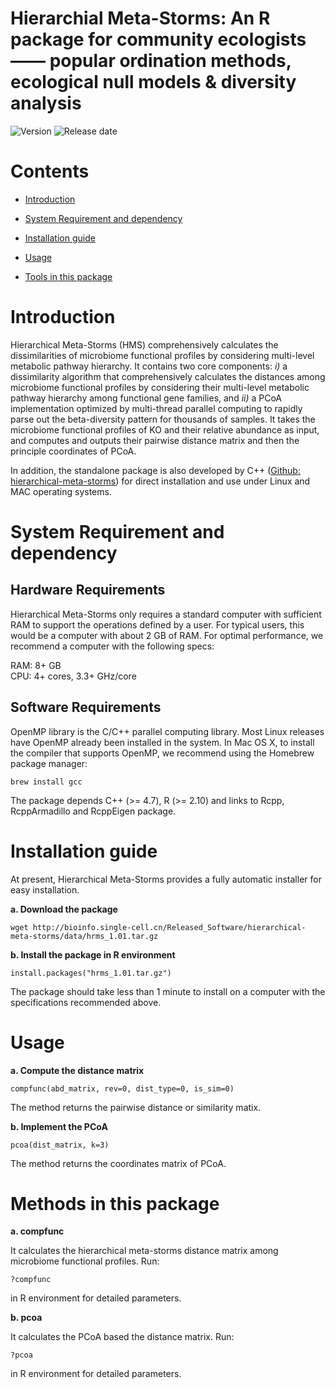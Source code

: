 # Hierarchial Meta-Storms: An R package for community ecologists —— popular ordination methods, ecological null models & diversity analysis

![Version](https://img.shields.io/badge/Version-1.01%20-brightgreen)
![Release date](https://img.shields.io/badge/Released%20date-Nov.%2019%2C%202020-brightgreen)



# Contents

- [Introduction](#introduction)

- [System Requirement and dependency](#system-requirement-and-dependency)

- [Installation guide](#installation-guide)

- [Usage](#usage)

- [Tools in this package](#tools-in-this-package)



# Introduction

Hierarchical Meta-Storms (HMS) comprehensively calculates the dissimilarities of microbiome functional profiles by considering multi-level metabolic pathway hierarchy. It contains two core components: *i)* a dissimilarity algorithm that comprehensively calculates the distances among microbiome functional profiles by considering their multi-level metabolic pathway hierarchy among functional gene families, and *ii)* a PCoA implementation optimized by multi-thread parallel computing to rapidly parse out the beta-diversity pattern for thousands of samples. It takes the microbiome functional profiles of KO and their relative abundance as input, and computes and outputs their pairwise distance matrix and then the principle coordinates of PCoA. 

In addition, the standalone package is also developed by C++ ([Github: hierarchical-meta-storms](https://github.com/qdu-bioinfo/hierarchical-meta-storms.git)) for direct installation and use under Linux and MAC operating systems.

# System Requirement and dependency

## Hardware Requirements

Hierarchical Meta-Storms only requires a standard computer with sufficient RAM to support the operations defined by a user. For typical users, this would be a computer with about 2 GB of RAM. For optimal performance, we recommend a computer with the following specs:

  RAM: 8+ GB  
  CPU: 4+ cores, 3.3+ GHz/core

## Software Requirements

OpenMP library is the C/C++ parallel computing library. Most Linux releases have OpenMP already been installed in the system. In Mac OS X, to install the compiler that supports OpenMP, we recommend using the Homebrew package manager:

```
brew install gcc
```

The package depends C++ (>= 4.7), R (>= 2.10) and links to Rcpp, RcppArmadillo and RcppEigen package.

# Installation guide

At present, Hierarchical Meta-Storms provides a fully automatic installer for easy installation.

**a. Download the package**

```
wget http://bioinfo.single-cell.cn/Released_Software/hierarchical-meta-storms/data/hrms_1.01.tar.gz
```

**b. Install the package in R environment**

```
install.packages("hrms_1.01.tar.gz")
```

The package should take less than 1 minute to install on a computer with the specifications recommended above.

# Usage

**a.  Compute the distance matrix**

```
compfunc(abd_matrix, rev=0, dist_type=0, is_sim=0)
```

The method returns the pairwise distance or similarity matix.

**b. Implement the PCoA**

```
pcoa(dist_matrix, k=3)
```

The method returns the coordinates matrix of PCoA. 

# Methods in this package

**a. compfunc**

It calculates the hierarchical meta-storms distance matrix among microbiome functional profiles. Run:

```
?compfunc
```

in R environment for detailed parameters.

**b. pcoa**

It calculates the PCoA based the distance matrix. Run:

```
?pcoa
```

in R environment for detailed parameters.





